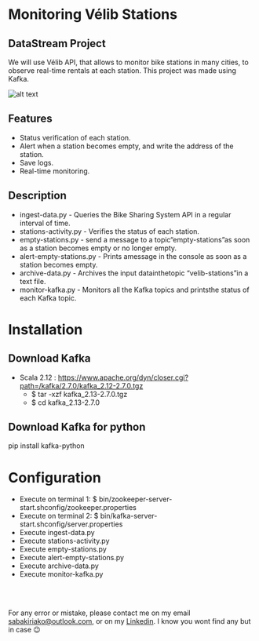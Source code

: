 # Monitoring Vélib Stations
## DataStream Project

We will use Vélib API, that allows to monitor bike stations in many cities, to observe real-time rentals at each station.
This project was made using Kafka.

![alt text](https://play-lh.googleusercontent.com/hlBBO-dmeIbAriEsyzJMDkJx9gYCsfB-LMSiYSJqTrc57_gpxAk6pDM358TMhkKVkw)

## Features

- Status verification of each station.
- Alert when a station becomes empty, and write the address of the station.
- Save logs.
- Real-time monitoring.

## Description

- ingest-data.py - Queries the Bike Sharing System API in a regular interval of time.
- stations-activity.py - Verifies the status of each station.
- empty-stations.py - send a message to a topic“empty-stations”as soon as a station becomes empty or no longer empty.
- alert-empty-stations.py - Prints amessage in the console as soon as a station becomes empty.
- archive-data.py - Archives the input datainthetopic “velib-stations”in a text file.
- monitor-kafka.py - Monitors all the Kafka topics and printsthe status of each Kafka topic.


# Installation

## Download Kafka

- Scala 2.12 : https://www.apache.org/dyn/closer.cgi?path=/kafka/2.7.0/kafka_2.12-2.7.0.tgz
  - $ tar -xzf kafka_2.13-2.7.0.tgz 
  - $ cd kafka_2.13-2.7.0

## Download Kafka for python

pip install kafka-python

# Configuration

- Execute on terminal 1: $ bin/zookeeper-server-start.shconfig/zookeeper.properties
- Execute on terminal 2: $ bin/kafka-server-start.shconfig/server.properties
- Execute ingest-data.py
- Execute stations-activity.py
- Execute empty-stations.py
- Execute alert-empty-stations.py
- Execute archive-data.py
- Execute monitor-kafka.py




<br><br>


For any error or mistake, please contact me on my email sabakiriako@outlook.com, or on my [Linkedin](https://www.linkedin.com/in/sabakiriako/). I know you wont find any but in case 😉
